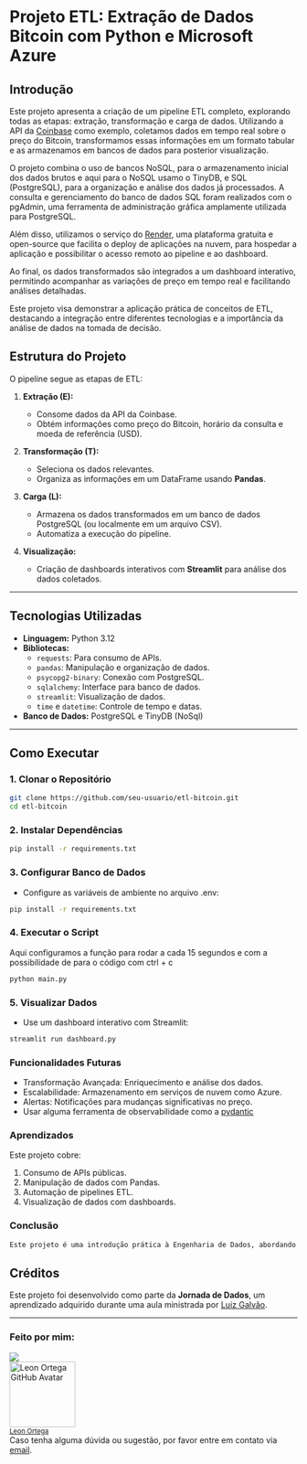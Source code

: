 # Projeto ETL: Extração de Dados Bitcoin com Python e Microsoft Azure

## Introdução
Este projeto apresenta a criação de um pipeline ETL completo, explorando todas as etapas: extração, transformação e carga de dados. Utilizando a API da [Coinbase](https://docs.cdp.coinbase.com/exchange/docs/welcome) como exemplo, coletamos dados em tempo real sobre o preço do Bitcoin, transformamos essas informações em um formato tabular e as armazenamos em bancos de dados para posterior visualização.

O projeto combina o uso de bancos NoSQL, para o armazenamento inicial dos dados brutos e aqui para o NoSQL usamo o TinyDB, e SQL (PostgreSQL), para a organização e análise dos dados já processados. A consulta e gerenciamento do banco de dados SQL foram realizados com o pgAdmin, uma ferramenta de administração gráfica amplamente utilizada para PostgreSQL.

Além disso, utilizamos o serviço do [Render](https://render.com/), uma plataforma gratuita e open-source que facilita o deploy de aplicações na nuvem, para hospedar a aplicação e possibilitar o acesso remoto ao pipeline e ao dashboard.

Ao final, os dados transformados são integrados a um dashboard interativo, permitindo acompanhar as variações de preço em tempo real e facilitando análises detalhadas.

Este projeto visa demonstrar a aplicação prática de conceitos de ETL, destacando a integração entre diferentes tecnologias e a importância da análise de dados na tomada de decisão.
</br>
## Estrutura do Projeto
O pipeline segue as etapas de ETL:

1. **Extração (E):** 
   - Consome dados da API da Coinbase.
   - Obtém informações como preço do Bitcoin, horário da consulta e moeda de referência (USD).

2. **Transformação (T):**
   - Seleciona os dados relevantes.
   - Organiza as informações em um DataFrame usando **Pandas**.

3. **Carga (L):**
   - Armazena os dados transformados em um banco de dados PostgreSQL (ou localmente em um arquivo CSV).
   - Automatiza a execução do pipeline.

4. **Visualização:**
   - Criação de dashboards interativos com **Streamlit** para análise dos dados coletados.
---

## Tecnologias Utilizadas
- **Linguagem:** Python 3.12
- **Bibliotecas:**
  - `requests`: Para consumo de APIs.
  - `pandas`: Manipulação e organização de dados.
  - `psycopg2-binary`: Conexão com PostgreSQL.
  - `sqlalchemy`: Interface para banco de dados.
  - `streamlit`: Visualização de dados.
  - `time` e `datetime`: Controle de tempo e datas.
- **Banco de Dados:** PostgreSQL e TinyDB (NoSql)

---

## Como Executar
### 1. Clonar o Repositório
```bash
git clone https://github.com/seu-usuario/etl-bitcoin.git
cd etl-bitcoin
```
### 2. Instalar Dependências
```bash
pip install -r requirements.txt
```
### 3. Configurar Banco de Dados
* Configure as variáveis de ambiente no arquivo .env:

```bash
pip install -r requirements.txt
```
### 4. Executar o Script
Aqui configuramos a função para rodar a cada 15 segundos e com a possibilidade de para o código com ctrl + c 
```bash
python main.py
```
### 5. Visualizar Dados
* Use um dashboard interativo com Streamlit:
```bash
streamlit run dashboard.py
```

### Funcionalidades Futuras
- Transformação Avançada: Enriquecimento e análise dos dados.
- Escalabilidade: Armazenamento em serviços de nuvem como Azure.
- Alertas: Notificações para mudanças significativas no preço.
- Usar alguma ferramenta de observabilidade como a [pydantic](https://pydantic.dev/)

###  Aprendizados
Este projeto cobre:

1. Consumo de APIs públicas.
2. Manipulação de dados com Pandas.
3. Automação de pipelines ETL.
4. Visualização de dados com dashboards.

### Conclusão
```bash
Este projeto é uma introdução prática à Engenharia de Dados, abordando conceitos fundamentais com ferramentas populares.
```
## Créditos

Este projeto foi desenvolvido como parte da **Jornada de Dados**, um aprendizado adquirido durante uma aula ministrada por [Luiz Galvão](https://github.com/lvgalvao).

---
### Feito por mim:  
<div>
  <a href="https://www.linkedin.com/in/leon-ortega-cerqueira/" target="_blank">
    <img src="https://img.shields.io/badge/-LinkedIn-%230077B5?style=for-the-badge&logo=linkedin&logoColor=white" target="_blank">
  </a>
  <br>
  <a href="https://github.com/Leonkoc" target="_blank">
    <img src="https://avatars.githubusercontent.com/u/64026100?v=4" width=115 alt="Leon Ortega GitHub Avatar">
  </a>
  <br>
  <sub><a href="https://github.com/Leonkoc" target="_blank">Leon Ortega</a></sub>
  <br>
  Caso tenha alguma dúvida ou sugestão, por favor entre em contato via <a href="mailto:leonkoc@hotmail.com">email</a>.
</div>
